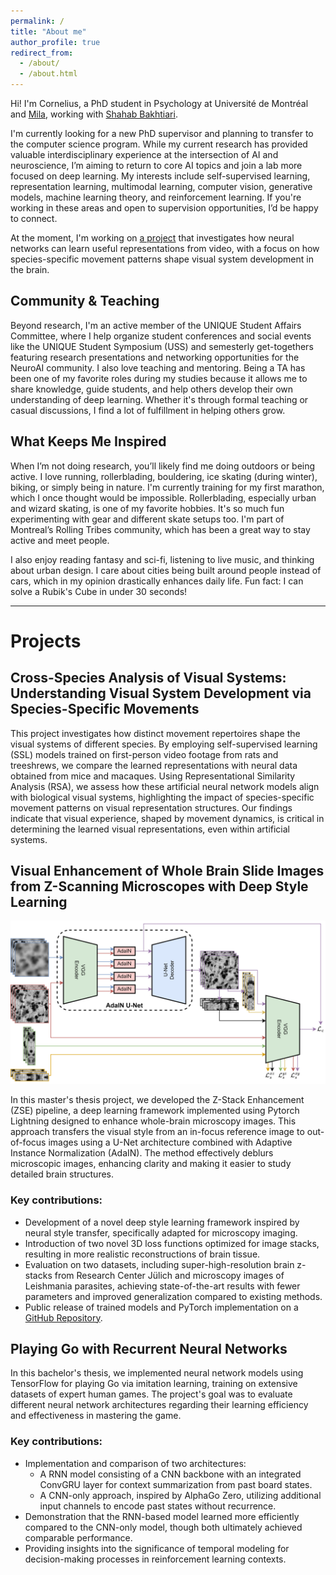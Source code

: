 ```yaml
---
permalink: /
title: "About me"
author_profile: true
redirect_from: 
  - /about/
  - /about.html
---
```


Hi! I'm Cornelius, a PhD student in Psychology at Université de Montréal and [Mila](https://mila.quebec/en/directory/cornelius-crijnen), working with [Shahab Bakhtiari](https://mila.quebec/en/directory/shahab-bakhtiari).

I'm currently looking for a new PhD supervisor and planning to transfer to the computer science program. While my current research has provided valuable interdisciplinary experience at the intersection of AI and neuroscience, I’m aiming to return to core AI topics and join a lab more focused on deep learning. My interests include self-supervised learning, representation learning, multimodal learning, computer vision, generative models, machine learning theory, and reinforcement learning. If you're working in these areas and open to supervision opportunities, I’d be happy to connect.

At the moment, I'm working on [a project](#cross-species-analysis-of-visual-systems-understanding-visual-system-development-via-species-specific-movements) that investigates how neural networks can learn useful representations from video, with a focus on how species-specific movement patterns shape visual system development in the brain.

## Community & Teaching

Beyond research, I'm an active member of the UNIQUE Student Affairs Committee, where I help organize student conferences and social events like the UNIQUE Student Symposium (USS) and semesterly get-togethers featuring research presentations and networking opportunities for the NeuroAI community. I also love teaching and mentoring. Being a TA has been one of my favorite roles during my studies because it allows me to share knowledge, guide students, and help others develop their own understanding of deep learning. Whether it's through formal teaching or casual discussions, I find a lot of fulfillment in helping others grow.

## What Keeps Me Inspired

When I’m not doing research, you’ll likely find me doing outdoors or being active. I love running, rollerblading, bouldering, ice skating (during winter), biking, or simply being in nature. I'm currently training for my first marathon, which I once thought would be impossible. Rollerblading, especially urban and wizard skating, is one of my favorite hobbies. It's so much fun experimenting with gear and different skate setups too. I'm part of Montreal’s Rolling Tribes community, which has been a great way to stay active and meet people.

I also enjoy reading fantasy and sci-fi, listening to live music, and thinking about urban design. I care about cities being built around people instead of cars, which in my opinion drastically enhances daily life. Fun fact: I can solve a Rubik's Cube in under 30 seconds!

---

# Projects

## Cross-Species Analysis of Visual Systems: Understanding Visual System Development via Species-Specific Movements

This project investigates how distinct movement repertoires shape the visual systems of different species. By employing self-supervised learning (SSL) models trained on first-person video footage from rats and treeshrews, we compare the learned representations with neural data obtained from mice and macaques. Using Representational Similarity Analysis (RSA), we assess how these artificial neural network models align with biological visual systems, highlighting the impact of species-specific movement patterns on visual representation structures. Our findings indicate that visual experience, shaped by movement dynamics, is critical in determining the learned visual representations, even within artificial systems.


## Visual Enhancement of Whole Brain Slide Images from Z-Scanning Microscopes with Deep Style Learning

![Training Pipeline](https://github.com/ccrijnen/Z-Stack-Enhancement/raw/main/reports/method/training.png)

In this master's thesis project, we developed the Z-Stack Enhancement (ZSE) pipeline, a deep learning framework implemented using Pytorch Lightning designed to enhance whole-brain microscopy images. This approach transfers the visual style from an in-focus reference image to out-of-focus images using a U-Net architecture combined with Adaptive Instance Normalization (AdaIN). The method effectively deblurs microscopic images, enhancing clarity and making it easier to study detailed brain structures.

### **Key contributions:**  
* Development of a novel deep style learning framework inspired by neural style transfer, specifically adapted for microscopy imaging.
* Introduction of two novel 3D loss functions optimized for image stacks, resulting in more realistic reconstructions of brain tissue. 
* Evaluation on two datasets, including super-high-resolution brain z-stacks from Research Center Jülich and microscopy images of Leishmania parasites, achieving state-of-the-art results with fewer parameters and improved generalization compared to existing methods.
* Public release of trained models and PyTorch implementation on a [GitHub Repository](https://github.com/ccrijnen/Z-Stack-Enhancement).  


## Playing Go with Recurrent Neural Networks

In this bachelor's thesis, we implemented neural network models using TensorFlow for playing Go via imitation learning, training on extensive datasets of expert human games. The project's goal was to evaluate different neural network architectures regarding their learning efficiency and effectiveness in mastering the game.

### **Key contributions:**  
* Implementation and comparison of two architectures: 
  * A RNN model consisting of a CNN backbone with an integrated ConvGRU layer for context summarization from past board states.
  * A CNN-only approach, inspired by AlphaGo Zero, utilizing additional input channels to encode past states without recurrence.
* Demonstration that the RNN-based model learned more efficiently compared to the CNN-only model, though both ultimately achieved comparable performance.
* Providing insights into the significance of temporal modeling for decision-making processes in reinforcement learning contexts. 
